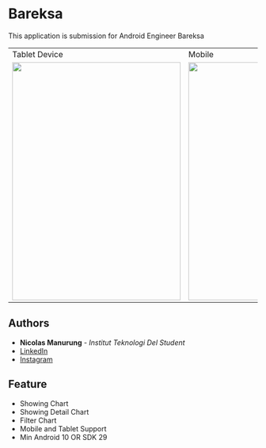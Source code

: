 # Bareksa

This application is submission for Android Engineer Bareksa

<table>
  <tr>
    <td>Tablet Device</td>
    <td>Mobile</td>
  </tr>
  <tr>
    <td><img src="https://github.com/nick2905/Bareksa/blob/main/assets/tablet.PNG" width=340 height=480></td>
    <td><img src="https://github.com/nick2905/Bareksa/blob/main/assets/android.jpg" width=270 height=480></td>
  </tr>
 </table>

## Authors

* **Nicolas Manurung** - *Institut Teknologi Del Student* 
* [LinkedIn](https://www.linkedin.com/in/nicolasmanurung/)
* [Instagram](https://www.instagram.com/nicolasmanurung/)


## Feature

* Showing Chart
* Showing Detail Chart
* Filter Chart
* Mobile and Tablet Support
* Min Android 10 OR SDK 29
